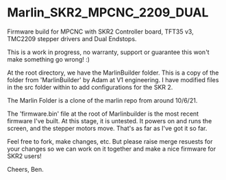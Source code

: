 # Marlin_SKR2_MPCNC_2209_DUAL
Firmware build for MPCNC with SKR2 Controller board, TFT35 v3, TMC2209 stepper drivers and Dual Endstops.


This is a work in progress, no warranty, support or guarantee this won't make something go wrong! :)


At the root directory, we have the MarlinBuilder folder.
This is a copy of the folder from 'MarlinBuilder' by Adam at V1 engineering.
I have modified files in the src folder within to add configurations for the SKR 2.

The Marlin Folder is a clone of the marlin repo from around 10/6/21.

The 'firmware.bin' file at the root of Marlinbuilder is the most recent firmware I've built. 
At this stage, it is untested. It powers on and runs the screen, and the stepper motors move.
That's as far as I've got it so far.

Feel free to fork, make changes, etc. But please raise merge resuests for your changes so we can work on it together and make a nice firmware for SKR2 users!


Cheers,
Ben.
